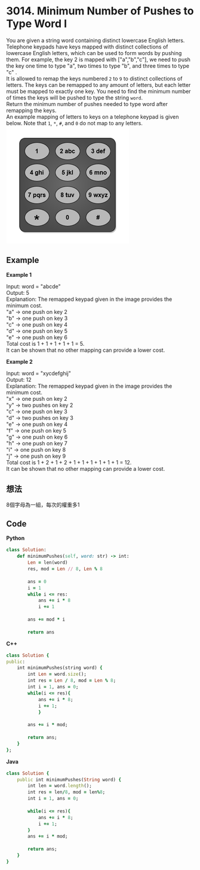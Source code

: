# 3014. Minimum Number of Pushes to Type Word I
You are given a string word containing distinct lowercase English letters.  
Telephone keypads have keys mapped with distinct collections of lowercase English letters, which can be used to form words by pushing them. For example, the key 2 is mapped with ["a","b","c"], we need to push the key one time to type "a", two times to type "b", and three times to type "c" .  
It is allowed to remap the keys numbered `2` to `9` to distinct collections of letters. The keys can be remapped to any amount of letters, but each letter must be mapped to exactly one key. You need to find the minimum number of times the keys will be pushed to type the string `word`.  
Return the minimum number of pushes needed to type word after remapping the keys.  
An example mapping of letters to keys on a telephone keypad is given below. Note that `1`, `*`, `#`, and `0` do not map to any letters.  
![Image](https://github.com/Adalyne/Leetcode/blob/4979596eff357b6b442bdf1a0b2e47f7e2f1dacc/Others/Image/keypaddesc.png)  

 
## Example
**Example 1**  

Input: word = "abcde"  
Output: 5  
Explanation: The remapped keypad given in the image provides the minimum cost.  
"a" -> one push on key 2  
"b" -> one push on key 3  
"c" -> one push on key 4  
"d" -> one push on key 5  
"e" -> one push on key 6  
Total cost is 1 + 1 + 1 + 1 + 1 = 5.  
It can be shown that no other mapping can provide a lower cost.  

**Example 2**  

Input: word = "xycdefghij"  
Output: 12  
Explanation: The remapped keypad given in the image provides the minimum cost.  
"x" -> one push on key 2  
"y" -> two pushes on key 2  
"c" -> one push on key 3  
"d" -> two pushes on key 3  
"e" -> one push on key 4  
"f" -> one push on key 5  
"g" -> one push on key 6  
"h" -> one push on key 7  
"i" -> one push on key 8  
"j" -> one push on key 9  
Total cost is 1 + 2 + 1 + 2 + 1 + 1 + 1 + 1 + 1 + 1 = 12.  
It can be shown that no other mapping can provide a lower cost.  

## 想法
8個字母為一組，每次的權重多1  
## Code
**Python**  
```ruby
class Solution:
    def minimumPushes(self, word: str) -> int:
        Len = len(word)
        res, mod = Len // 8, Len % 8

        ans = 0
        i = 1
        while i <= res:
            ans += i * 8
            i += 1

        ans += mod * i

        return ans
```
**C++**
```ruby
class Solution {
public:
    int minimumPushes(string word) {
        int Len = word.size();
        int res = Len / 8, mod = Len % 8;
        int i = 1, ans = 0;
        while(i <= res){
            ans += i * 8;
            i += 1;
            }

        ans += i * mod;    
        
        return ans;
    }
};
```
**Java**
```ruby
class Solution {
    public int minimumPushes(String word) {
        int len = word.length();
        int res = len/8, mod = len%8;
        int i = 1, ans = 0;

        while(i <= res){
            ans += i * 8;
            i += 1;
        }
        ans += i * mod;

        return ans;
    }
}
```

